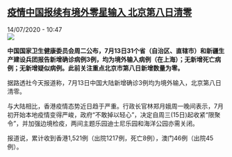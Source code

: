<!--1594720477000-->
[疫情中国报续有境外零星输入 北京第八日清零](http://www.rfi.fr//cn/%E4%B8%AD%E5%9B%BD/20200714-%E7%96%AB%E6%83%85%E4%B8%AD%E5%9B%BD%E6%8A%A5%E7%BB%AD%E6%9C%89%E5%A2%83%E5%A4%96%E9%9B%B6%E6%98%9F%E8%BE%93%E5%85%A5-%E5%8C%97%E4%BA%AC%E7%AC%AC%E5%85%AB%E6%97%A5%E6%B8%85%E9%9B%B6)
------

<div>14/07/2020 - 10:47</div><img src="https://s.rfi.fr/media/display/4bb3e9bc-c594-11ea-ac03-005056a98db9/w:310/p:16x9/int0007b.200714123502.jpg"><p><strong>中国国家卫生健康委员会周二公布，7月13日31个省（自治区、直辖市）和新疆生产建设兵团报告新增确诊病例3例，均为境外输入病例（在上海）；无新增死亡病例；无新增疑似病例。此前关注重点北京市第八日新增数量为零。</strong></p><div class="t-content__body u-clearfix"><div class="m-interstitial"></div><p>据路透社今天报道称，7月13日中国大陆新增确诊3例均为境外输入，北京第八日清零。</p><p>与大陆相比，香港疫情态势近日趋于严重。行政长官林郑月娥周一晚间表示，7月初开始本地疫情变得严峻，政府“不敢掉以轻心”，决定自周三(15日)起收紧“限聚令”，并加强边境检疫，两间主题乐园迪士尼乐园和海洋公园亦需关闭。</p><p>报道说，累计收到香港1,521例（出院1217例，死亡8例），澳门46例（出院45例）。</p><div class="o-self-promo o-self-promo--nl o-self-promo--hidden" data-selfpromo-newsletter></div><div class="o-self-promo o-self-promo--app o-self-promo--hidden" data-selfpromo-app></div></div>

